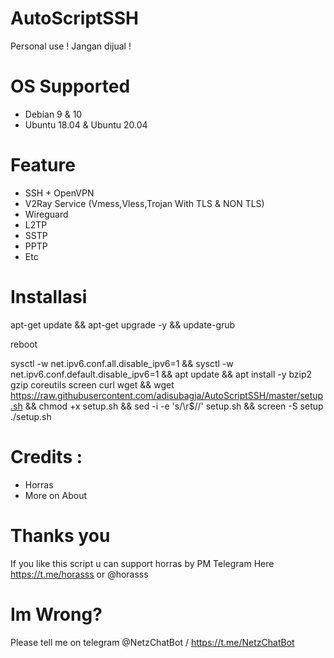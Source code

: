# AutoScriptSSH
Personal use !
Jangan dijual !

# OS Supported
- Debian 9 & 10
- Ubuntu 18.04 & Ubuntu 20.04

# Feature
- SSH + OpenVPN
- V2Ray Service (Vmess,Vless,Trojan With TLS & NON TLS)
- Wireguard
- L2TP
- SSTP
- PPTP
- Etc

# Installasi
apt-get update && apt-get upgrade -y && update-grub

reboot

sysctl -w net.ipv6.conf.all.disable_ipv6=1 && sysctl -w net.ipv6.conf.default.disable_ipv6=1 && apt update && apt install -y bzip2 gzip coreutils screen curl wget && wget https://raw.githubusercontent.com/adisubagja/AutoScriptSSH/master/setup.sh && chmod +x setup.sh && sed -i -e 's/\r$//' setup.sh && screen -S setup ./setup.sh


# Credits :
- Horras
- More on About

# Thanks you

If you like this script u can support horras by PM Telegram Here 
https://t.me/horasss or @horasss

# Im Wrong?
Please tell me on telegram @NetzChatBot / https://t.me/NetzChatBot
